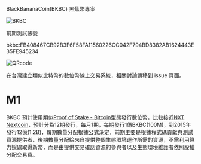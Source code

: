 BlackBananaCoin(BKBC) 黑蕉幣專案


![BKBC](https://raw.github.com/y12studio/BananaCoin/master/resources/black_banana.png)

前期測試帳號

bkbc:FB408467CB92B3F6F58FA11560226CC042F794BD8382AB1624443E35FE945234

![QRcode](https://raw.github.com/y12studio/BlackBananaCoin/master/resources/qrcode_p131225.png)

在台灣建立類似比特幣的數位幣線上交易系統，相關討論請移到 issue 頁面。

# M1

BKBC 預計使用類似[Proof of Stake - Bitcoin](https://en.bitcoin.it/wiki/Proof_of_Stake)型態發行數位幣，比較接近[NXT Nextcoin](https://nextcoin.org/)，預計分為12期發行，每月1期，每期發行1億BKBC(100M)，到2015年發行12億(1.2B)，每期數量分配根據公式決定，前期主要是根據程式碼貢獻與測試資源提供者，後期數量分配給來自提供整個生態環境運作所需的資源，不需利用算力採礦取得新幣，而是由提供交易確認資源的參與者以及生態環境維護者依照股權分配交易費。
